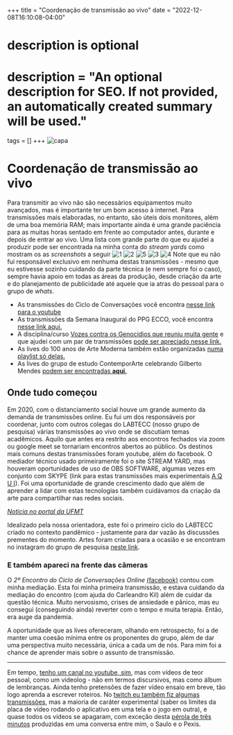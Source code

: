 +++
title = "Coordenação de transmissão ao vivo"
date = "2022-12-08T16:10:08-04:00"

#
# description is optional
#
# description = "An optional description for SEO. If not provided, an automatically created summary will be used."

tags = []
+++
![capa](https://i.postimg.cc/RVyHJgJM/taking-care-of-several-monitors-closely-digital-art-425026073.png)
# Coordenação de transmissão ao vivo
Para transmitir ao vivo não são necessários equipamentos muito avançados, mas é importante ter um bom acesso à internet. Para transmissões mais elaboradas, no entanto, são úteis dois monitores, além de uma boa memória RAM; mais importante ainda é uma grande paciência para as muitas horas sentado em frente ao computador antes, durante e depois de entrar ao vivo. 
Uma lista com grande parte do que eu ajudei a produzir pode ser encontrada na minha conta do *stream yards* como mostram os as *screenshots* a seguir
![1](https://i.postimg.cc/Rh1hNx88/Screenshot-2022-12-09-at-01-26-46-Stream-Yard-Browser-based-live-studio-for-professionals.png)
![2](https://i.postimg.cc/TYGhBh5X/Screenshot-2022-12-09-at-01-27-00-Stream-Yard-Browser-based-live-studio-for-professionals.png)
![5](https://i.postimg.cc/j57LY7hR/Screenshot-2022-12-09-at-01-27-15-Stream-Yard-Browser-based-live-studio-for-professionals.png)
![3](https://i.postimg.cc/8cgspzyM/Screenshot-2022-12-09-at-01-27-29-Stream-Yard-Browser-based-live-studio-for-professionals.png)
![4](https://i.postimg.cc/FF07P0RZ/Screenshot-2022-12-09-at-01-27-52-Stream-Yard-Browser-based-live-studio-for-professionals.png)
Note que eu não fui responsável exclusivo em nenhuma destas transmissões - mesmo que eu estivesse sozinho cuidando da parte técnica (e nem sempre foi o caso), sempre havia apoio em todas as áreas da produção, desde criação da arte e do planejamento de publicidade até aquele que ia atras do pessoal para o grupo de *whats*.
- As transmissões do Ciclo de Conversações você encontra [nesse link para o youtube](https://www.youtube.com/@labtecc7447/featured)
- As transmissões da Semana Inaugural do PPG ECCO, você encontra [nesse link aqui.](https://www.youtube.com/watch?v=FjszPzQDNmU&list=PL1iOAlbxi5Yt_-xAbM6UDgm-OepjghcVo)
- A disciplina/curso [Vozes contra os Genocídios que reuniu muita gente](https://ufmt.br/ecco/2021/08/11/pnb-online-vozes-contra-os-genocidios-sera-tema-de-disciplina-na-ufmt/) e que ajudei com um par de transmissões [pode ser apreciado nesse link.](https://www.youtube.com/watch?v=xGl3SgzDwjo&list=PL1iOAlbxi5YuAZitEJqaqqby9idfyHTHg)
- As lives do 100 anos de Arte Moderna também estão organizadas [numa playlist só delas.](https://www.youtube.com/watch?v=oTrNJowHygA&list=PL1iOAlbxi5YteRXfP32C0f0giPkIjJSsK)
- As lives do grupo de estudo ContemporArte celebrando Gilberto Mendes [podem ser encontradas **aqui**.](https://www.youtube.com/watch?v=AQ4XbLRxb3o&list=PL1iOAlbxi5YtpARDd2g5266NsPGJxz5zC)

## Onde tudo começou

Em 2020, com o distanciamento social houve um grande aumento da demanda de transmissões online. Eu fui um dos responsáveis por coordenar, junto com outros colegas do LABTECC (nosso grupo de pesquisa) várias transmissões ao vivo onde se discutiam temas acadêmicos. Aquilo que antes era restrito aos encontros fechados via zoom ou google meet se tornariam encontros abertos ao público. Os destinos mais comuns destas transmissões foram youtube, além do facebook. O mediador técnico usado primeiramente foi o site STREAM YARD, mas houveram oportunidades de uso de OBS SOFTWARE, algumas vezes em conjunto com SKYPE (link para estas transmissões mais experimentais [A Q U I](https://www.youtube.com/watch?v=zuvFTOh5i3U&list=PL1iOAlbxi5YvxE4m4eusJOrmfwNfEAOKk)).
Foi uma oportunidade de grande crescimento dado que além de aprender a lidar com estas tecnologias também cuidávamos da criação da arte para compartilhar nas redes sociais.

*[Notícia no portal da UFMT](https://www.ufmt.br/noticias/labtecc-promove-primeiro-ciclo-de-conversacoes-online-1592860248)*

Idealizado pela nossa orientadora, este foi o primeiro ciclo do LABTECC criado no contexto pandêmico - justamente para dar vazão às discussões prementes do momento. Artes foram criadas para a ocasião e se encontram no instagram do grupo de pesquisa [neste link](https://www.instagram.com/labtecc_/).

### E também apareci na frente das câmeras
O *2º Encontro do Ciclo de Conversações Online* [(facebook)](https://www.facebook.com/labteccufmt/videos/306536110529780/) contou com minha mediação. Esta foi minha primeira transmissão, e estava cuidando da mediação do encontro (com ajuda do Carleandro Kil) além de cuidar da questão técnica. Muito nervosismo, crises de ansiedade e pânico, mas eu consegui (conseguindo ainda) reverter com o tempo e muita terapia. Então, era auge da pandemia. 

A oportunidade que as lives ofereceram, olhando em retrospecto, foi a de manter uma coesão mínima entre os proponentes do grupo, além de dar uma perspectiva muito necessária, única a cada um de nós. Para mim foi a chance de aprender mais sobre o assunto de transmissão. 

---
Em tempo, [tenho um canal no youtube, sim](https://www.youtube.com/@w4lker/videos), mas com vídeos de teor pessoal, como um videolog - não em termos discursivos, mas como álbum de lembranças. Ainda tenho pretensões de fazer vídeo ensaio em breve, tão logo aprenda a escrever roteiros. 
No [twitch eu também fiz algumas transmissões](https://www.twitch.tv/w4lker___), mas a maioria de caráter experimental (saber os limites da placa de vídeo rodando o aplicativo em uma tela e o jogo em outra), e quase todos os vídeos se apagaram, com exceção desta [pérola de três minutos](https://www.twitch.tv/videos/1413090329) produzidas em uma conversa entre mim, o Saulo e o Pexis.

